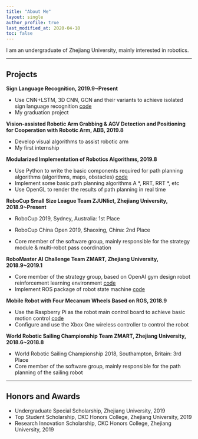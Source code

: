 ```yaml
---
title: "About Me"
layout: single
author_profile: true
last_modified_at: 2020-04-18
toc: false
---
```


I am an undergraduate of Zhejiang University, mainly interested in robotics.

---

## Projects

**Sign Language Recognition, 2019.9~Present**

- Use CNN+LSTM, 3D CNN, GCN and their variants to achieve isolated sign language recognition [code](https://github.com/0aqz0/SLR)
- My graduation project

**Vision-assisted Robotic Arm Grabbing & AGV Detection and Positioning for Cooperation with Robotic Arm, ABB, 2019.8**

- Develop visual algorithms to assist robotic arm
- My first internship

**Modularized Implementation of Robotics Algorithms, 2019.8**

- Use Python to write the basic components required for path planning algorithms (algorithms, maps, obstacles) [code](https://github.com/0aqz0/Robotics-Notebook)
- Implement some basic path planning algorithms A *, RRT, RRT *, etc
- Use OpenGL to render the results of path planning in real time

**RoboCup Small Size League Team ZJUNlict, Zhejiang University, 2018.9~Present**

- RoboCup 2019, Sydney, Australia: 1st Place

- RoboCup China Open 2019, Shaoxing, China: 2nd Place
- Core member of the software group, mainly responsible for the strategy module & multi-robot pass coordination

**RoboMaster AI Challenge Team ZMART, Zhejiang University, 2018.9~2019.1**

- Core member of the strategy group, based on OpenAI gym design robot reinforcement learning environment [code](https://github.com/0aqz0/rm-gym)
- Implement ROS package of robot state machine [code](https://github.com/0aqz0/state_machine)

**Mobile Robot with Four Mecanum Wheels Based on ROS, 2018.9**

- Use the Raspberry Pi as the robot main control board to achieve basic motion control [code](https://github.com/0aqz0/smart-car)
- Configure and use the Xbox One wireless controller to control the robot

**World Robotic Sailing Championship Team ZMART, Zhejiang University, 2018.6~2018.8**

- World Robotic Sailing Championship 2018, Southampton, Britain: 3rd Place
- Core member of the software group, mainly responsible for the path planning of the sailing robot

---

## Honors and Awards

- Undergraduate Special Scholarship, Zhejiang University, 2019
- Top Student Scholarship, CKC Honors College, Zhejiang University, 2019
- Research Innovation Scholarship, CKC Honors College, Zhejiang University, 2019

